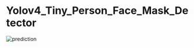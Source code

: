 # Yolov4_Tiny_Person_Face_Mask_Detector
![prediction](https://user-images.githubusercontent.com/109650053/214063215-acd2556c-4c5f-4665-8d2d-818a2c64a005.png)
